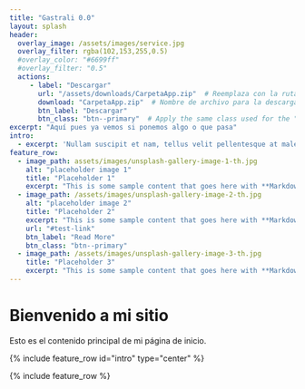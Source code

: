 ```yaml
---
title: "Gastrali 0.0"
layout: splash
header:
  overlay_image: /assets/images/service.jpg
  overlay_filter: rgba(102,153,255,0.5)
  #overlay_color: "#6699ff"
  #overlay_filter: "0.5"
  actions:
     - label: "Descargar"
       url: "/assets/downloads/CarpetaApp.zip"  # Reemplaza con la ruta correcta de tu archivo zip
       download: "CarpetaApp.zip"  # Nombre de archivo para la descarga
       btn_label: "Descargar"
       btn_class: "btn--primary"  # Apply the same class used for the "Read More" button
excerpt: "Aquí pues ya vemos si ponemos algo o que pasa"
intro: 
  - excerpt: 'Nullam suscipit et nam, tellus velit pellentesque at malesuada, enim eaque. Quis nulla, netus tempor in diam gravida tincidunt, *proin faucibus* voluptate felis id sollicitudin. Centered with `type="center"`'
feature_row:
  - image_path: assets/images/unsplash-gallery-image-1-th.jpg
    alt: "placeholder image 1"
    title: "Placeholder 1"
    excerpt: "This is some sample content that goes here with **Markdown** formatting."
  - image_path: /assets/images/unsplash-gallery-image-2-th.jpg
    alt: "placeholder image 2"
    title: "Placeholder 2"
    excerpt: "This is some sample content that goes here with **Markdown** formatting."
    url: "#test-link"
    btn_label: "Read More"
    btn_class: "btn--primary"
  - image_path: /assets/images/unsplash-gallery-image-3-th.jpg
    title: "Placeholder 3"
    excerpt: "This is some sample content that goes here with **Markdown** formatting."
---
```


# Bienvenido a mi sitio

Esto es el contenido principal de mi página de inicio.

{% include feature_row id="intro" type="center" %}

{% include feature_row %}
